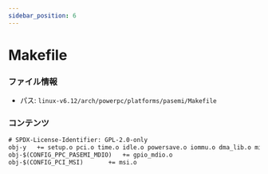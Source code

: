 ```yaml
---
sidebar_position: 6
---
```

# Makefile

### ファイル情報

- パス: `linux-v6.12/arch/powerpc/platforms/pasemi/Makefile`

### コンテンツ

```txt
# SPDX-License-Identifier: GPL-2.0-only
obj-y	+= setup.o pci.o time.o idle.o powersave.o iommu.o dma_lib.o misc.o
obj-$(CONFIG_PPC_PASEMI_MDIO)	+= gpio_mdio.o
obj-$(CONFIG_PCI_MSI)		+= msi.o

```
